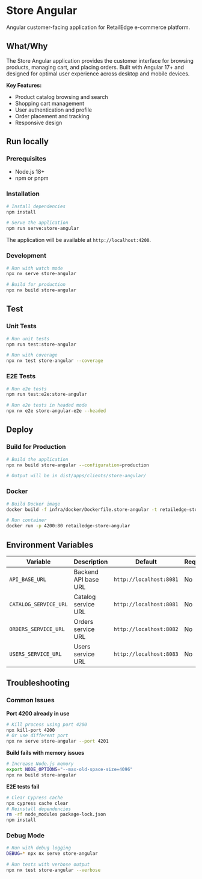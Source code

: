 # Store Angular

Angular customer-facing application for RetailEdge e-commerce platform.

## What/Why

The Store Angular application provides the customer interface for browsing products, managing cart, and placing orders. Built with Angular 17+ and designed for optimal user experience across desktop and mobile devices.

**Key Features:**
- Product catalog browsing and search
- Shopping cart management
- User authentication and profile
- Order placement and tracking
- Responsive design

## Run locally

### Prerequisites
- Node.js 18+
- npm or pnpm

### Installation
```bash
# Install dependencies
npm install

# Serve the application
npm run serve:store-angular
```

The application will be available at `http://localhost:4200`.

### Development
```bash
# Run with watch mode
npx nx serve store-angular

# Build for production
npx nx build store-angular
```

## Test

### Unit Tests
```bash
# Run unit tests
npm run test:store-angular

# Run with coverage
npx nx test store-angular --coverage
```

### E2E Tests
```bash
# Run e2e tests
npm run test:e2e:store-angular

# Run e2e tests in headed mode
npx nx e2e store-angular-e2e --headed
```

## Deploy

### Build for Production
```bash
# Build the application
npx nx build store-angular --configuration=production

# Output will be in dist/apps/clients/store-angular/
```

### Docker
```bash
# Build Docker image
docker build -f infra/docker/Dockerfile.store-angular -t retailedge-store-angular .

# Run container
docker run -p 4200:80 retailedge-store-angular
```

## Environment Variables

| Variable | Description | Default | Required |
|----------|-------------|---------|----------|
| `API_BASE_URL` | Backend API base URL | `http://localhost:8081` | No |
| `CATALOG_SERVICE_URL` | Catalog service URL | `http://localhost:8081` | No |
| `ORDERS_SERVICE_URL` | Orders service URL | `http://localhost:8082` | No |
| `USERS_SERVICE_URL` | Users service URL | `http://localhost:8083` | No |

## Troubleshooting

### Common Issues

**Port 4200 already in use**
```bash
# Kill process using port 4200
npx kill-port 4200
# Or use different port
npx nx serve store-angular --port 4201
```

**Build fails with memory issues**
```bash
# Increase Node.js memory
export NODE_OPTIONS="--max-old-space-size=4096"
npx nx build store-angular
```

**E2E tests fail**
```bash
# Clear Cypress cache
npx cypress cache clear
# Reinstall dependencies
rm -rf node_modules package-lock.json
npm install
```

### Debug Mode
```bash
# Run with debug logging
DEBUG=* npx nx serve store-angular

# Run tests with verbose output
npx nx test store-angular --verbose
```
